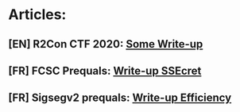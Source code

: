 # Articles:


## [EN] R2Con CTF 2020: [Some Write-up](https://s01den.github.io/r2con_ctf_2020_wu)
## [FR] FCSC Prequals: [Write-up SSEcret](https://s01den.github.io/WriteUp_SSEcret_S01den)
## [FR] Sigsegv2 prequals: [Write-up Efficiency](https://rtfm.re/writeups/S01den.html)

